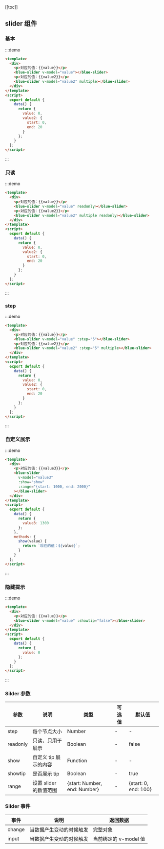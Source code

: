 [[toc]]

## slider 组件

### 基本

:::demo

```html
<template>
  <div>
    <p>对应的值：{{value}}</p>
    <blue-slider v-model="value"></blue-slider>
    <p>对应的值：{{value2}}</p>
    <blue-slider v-model="value2" multiple></blue-slider>
  </div>
</template>
<script>
  export default {
    data() {
      return {
        value: 0,
        value2: {
          start: 0,
          end: 20
        }
      };
    }
  };
</script>
```

:::

### 只读

:::demo

```html
<template>
  <div>
    <p>对应的值：{{value}}</p>
    <blue-slider v-model="value" readonly></blue-slider>
    <p>对应的值：{{value2}}</p>
    <blue-slider v-model="value2" multiple readonly></blue-slider>
  </div>
</template>
<script>
  export default {
    data() {
      return {
        value: 0,
        value2: {
          start: 0,
          end: 20
        }
      };
    }
  };
</script>
```

:::

### step

:::demo

```html
<template>
  <div>
    <p>对应的值：{{value}}</p>
    <blue-slider v-model="value" :step="5"></blue-slider>
    <p>对应的值：{{value2}}</p>
    <blue-slider v-model="value2" :step="5" multiple></blue-slider>
  </div>
</template>
<script>
  export default {
    data() {
      return {
        value: 0,
        value2: {
          start: 0,
          end: 20
        }
      };
    }
  };
</script>
```

:::

### 自定义展示

:::demo

```html
<template>
  <div>
    <p>对应的值：{{value3}}</p>
    <blue-slider
      v-model="value3"
      :show="show"
      :range="{start: 1000, end: 2000}"
    ></blue-slider>
  </div>
</template>
<script>
  export default {
    data() {
      return {
        value3: 1300
      };
    },
    methods: {
      show(value) {
        return `现在的值：${value}`;
      }
    }
  };
</script>
```

:::

### 隐藏提示

:::demo

```html
<template>
  <div>
    <p>对应的值：{{value}}</p>
    <blue-slider v-model="value" :showtip="false"></blue-slider>
  </div>
</template>
<script>
  export default {
    data() {
      return {
        value: 0
      };
    }
  };
</script>
```

:::

### Silder 参数

| 参数     | 说明                   | 类型                         | 可选值 | 默认值               |
| -------- | ---------------------- | ---------------------------- | ------ | -------------------- |
| step     | 每个节点大小           | Number                       | -      | -                    |
| readonly | 只读，只用于展示       | Boolean                      | -      | false                |
| show     | 自定义 tip 展示的内容  | Function                     | -      | -                    |
| showtip  | 是否展示 tip           | Boolean                      | -      | true                 |
| range    | 设置 slider 的数值范围 | {start: Number, end: Number} | -      | {start: 0, end: 100} |

### Silder 事件

| 事件   | 说明                     | 返回数据              |
| ------ | ------------------------ | --------------------- |
| change | 当数据产生变动的时候触发 | 完整对象              |
| input  | 当数据产生变动的时候触发 | 当前绑定的 v-model 值 |

<script>
export default {
  data() {
    return {
      value: 0,
      value2: {
        start: 0,
        end: 20
      },
      value3: 1300
    };
  },
  methods: {
    show(value) {
      return `现在的值：${value}`;
    }
  }
};
</script>
